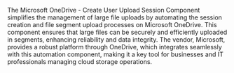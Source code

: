 The Microsoft OneDrive - Create User Upload Session Component simplifies the management of large file uploads by automating the session creation and file segment upload processes on Microsoft OneDrive. This component ensures that large files can be securely and efficiently uploaded in segments, enhancing reliability and data integrity. The vendor, Microsoft, provides a robust platform through OneDrive, which integrates seamlessly with this automation component, making it a key tool for businesses and IT professionals managing cloud storage operations.

